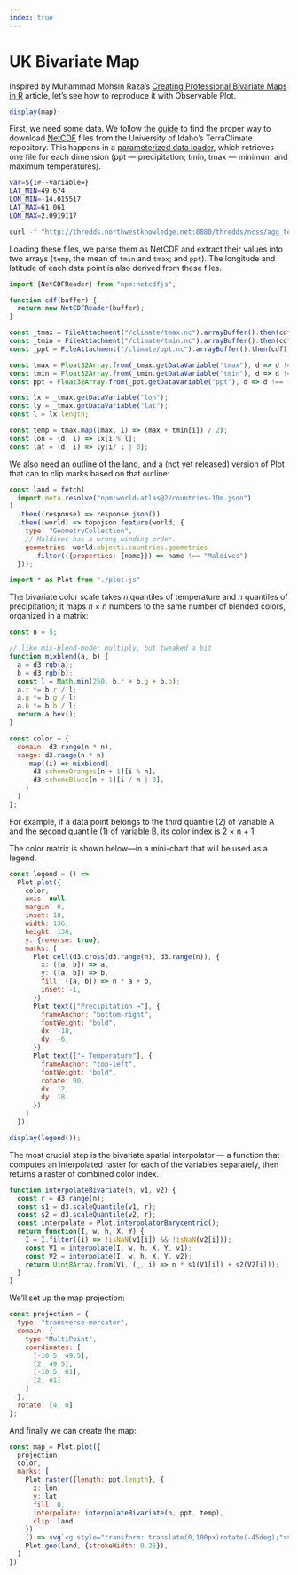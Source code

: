 ```yaml
---
index: true
---
```


# UK Bivariate Map

Inspired by Muhammad Mohsin Raza’s [Creating Professional Bivariate Maps in R](https://www.datawim.com/post/creating-professional-bivariate-maps-in-r/) article, let’s see how to reproduce it with Observable Plot.

```js
display(map);
```

First, we need some data. We follow the [guide](https://climate.northwestknowledge.net/TERRACLIMATE/TERRACLIMATE_GRIDMET_guidance.php) to find the proper way to download [NetCDF](https://en.wikipedia.org/wiki/NetCDF) files from the University of Idaho’s TerraClimate repository. This happens in a [parameterized data loader](https://observablehq.com/framework/params), which retrieves one file for each dimension (ppt — precipitation; tmin, tmax — minimum and maximum temperatures).

```sh
var=${1#--variable=}
LAT_MIN=49.674
LON_MIN=-14.015517
LAT_MAX=61.061
LON_MAX=2.0919117

curl -f "http://thredds.northwestknowledge.net:8080/thredds/ncss/agg_terraclimate_${var}_1958_CurrentYear_GLOBE.nc?var=${var}&south=${LAT_MIN}&north=${LAT_MAX}&west=${LON_MIN}&east=${LON_MAX}&disableProjSubset=on&addLatLon=true&horizStride=1&accept=netcdf"
```

Loading these files, we parse them as NetCDF and extract their values into two arrays (`temp`, the mean of `tmin` and `tmax`; and `ppt`). The longitude and latitude of each data point is also derived from these files.

```js echo
import {NetCDFReader} from "npm:netcdfjs";

function cdf(buffer) {
  return new NetCDFReader(buffer);
}

const _tmax = FileAttachment("/climate/tmax.nc").arrayBuffer().then(cdf);
const _tmin = FileAttachment("/climate/tmin.nc").arrayBuffer().then(cdf);
const _ppt = FileAttachment("/climate/ppt.nc").arrayBuffer().then(cdf);
```

```js echo
const tmax = Float32Array.from(_tmax.getDataVariable("tmax"), d => d !== -32768 ? d * 0.01 - 99 : NaN);
const tmin = Float32Array.from(_tmin.getDataVariable("tmin"), d => d !== -32768 ? d * 0.01 - 99 : NaN);
const ppt = Float32Array.from(_ppt.getDataVariable("ppt"), d => d !== -2147483648 ? d * 0.1 : NaN).map(d => d < 10 ? NaN : d);

const lx = _tmax.getDataVariable("lon");
const ly = _tmax.getDataVariable("lat");
const l = lx.length;

const temp = tmax.map((max, i) => (max + tmin[i]) / 2);
const lon = (d, i) => lx[i % l];
const lat = (d, i) => ly[i/ l | 0];
```

We also need an outline of the land, and a (not yet released) version of Plot that can to clip marks based on that outline:

```js echo
const land = fetch(
  import.meta.resolve("npm:world-atlas@2/countries-10m.json")
)
  .then((response) => response.json())
  .then((world) => topojson.feature(world, {
    type: "GeometryCollection",
    // Maldives has a wrong winding order.
    geometries: world.objects.countries.geometries
      .filter(({properties: {name}}) => name !== "Maldives")
  }));

import * as Plot from "./plot.js"
```

The bivariate color scale takes _n_ quantiles of temperature and _n_ quantiles of precipitation; it maps _n_ &times; _n_ numbers to the same number of blended colors, organized in a matrix:

```js echo
const n = 5;
```

```js echo
// like mix-blend-mode: multiply, but tweaked a bit
function mixblend(a, b) {
  a = d3.rgb(a);
  b = d3.rgb(b);
  const l = Math.min(250, b.r + b.g + b.b);
  a.r *= b.r / l;
  a.g *= b.g / l;
  a.b *= b.b / l;
  return a.hex();
}

const color = {
  domain: d3.range(n * n),
  range: d3.range(n * n)
    .map((i) => mixblend(
      d3.schemeOranges[n + 1][i % n],
      d3.schemeBlues[n + 1][i / n | 0],
    )
  )
};
```

For example, if a data point belongs to the third quantile (2) of variable A and the second quantile (1) of variable B, its color index is 2 &times; n + 1.

The color matrix is shown below—in a mini-chart that will be used as a legend.

```js echo
const legend = () =>
  Plot.plot({
    color,
    axis: null,
    margin: 0,
    inset: 18,
    width: 136,
    height: 136,
    y: {reverse: true},
    marks: [
      Plot.cell(d3.cross(d3.range(n), d3.range(n)), {
        x: ([a, b]) => a,
        y: ([a, b]) => b,
        fill: ([a, b]) => n * a + b,
        inset: -1,
      }),
      Plot.text(["Precipitation →"], {
        frameAnchor: "bottom-right",
        fontWeight: "bold",
        dx: -18,
        dy: -6,
      }),
      Plot.text(["← Temperature"], {
        frameAnchor: "top-left",
        fontWeight: "bold",
        rotate: 90,
        dx: 12,
        dy: 18
      })
    ]
  });

display(legend());
```

The most crucial step is the bivariate spatial interpolator — a function that computes an interpolated raster for each of the variables separately, then returns a raster of combined color index.

```js echo
function interpolateBivariate(n, v1, v2) {
  const r = d3.range(n);
  const s1 = d3.scaleQuantile(v1, r);
  const s2 = d3.scaleQuantile(v2, r);
  const interpolate = Plot.interpolatorBarycentric();
  return function(I, w, h, X, Y) {
    I = I.filter((i) => !isNaN(v1[i]) && !isNaN(v2[i]));
    const V1 = interpolate(I, w, h, X, Y, v1);
    const V2 = interpolate(I, w, h, X, Y, v2);
    return Uint8Array.from(V1, (_, i) => n * s1(V1[i]) + s2(V2[i]));
  }
}
```

We’ll set up the map projection:

```js echo
const projection = {
  type: "transverse-mercator",
  domain: {
    type:"MultiPoint",
    coordinates: [
      [-10.5, 49.5],
      [2, 49.5],
      [-10.5, 61],
      [2, 61]
    ]
  },
  rotate: [4, 0]
};
```

And finally we can create the map:

```js echo
const map = Plot.plot({
  projection,
  color,
  marks: [
    Plot.raster({length: ppt.length}, {
      x: lon,
      y: lat,
      fill: 0,
      interpolate: interpolateBivariate(n, ppt, temp),
      clip: land
    }),
    () => svg`<g style="transform: translate(0,100px)rotate(-45deg);">${legend()}`,
    Plot.geo(land, {strokeWidth: 0.25}),
  ]
})
```
